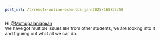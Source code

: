 ```yaml
---
post_url: /t/remote-online-exam-tds-jan-2025/168832/58
---
```

Hi [@Muthupalaniappan](/u/muthupalaniappan)  
We have got multiple issues like from other students, we are looking into it and figuring out what all we can do.